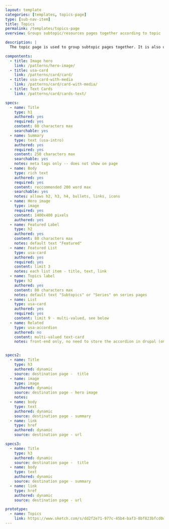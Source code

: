 ```yaml
---
layout: template
categories: [templates, topics-page]
type: [sub-nav-item]
title: Topics
permalink: /templates/topics-page
overview: Groups subtopic/resources pages together according to topic

description: |
  The topic page is used to group subtopic pages together. It is also used to group series together, where the destination pages are resources. The top portion of the page allows the author to explain the grouping that they've created.

compontents:
  - title: Image hero
    link: /patterns/hero-image/ 
  - title: usa-card
    link: /patterns/card/card/
  - title: usa-card-with-media
    link: /patterns/card/card-with-media/
  - title: Text Cards
    link: /patterns/card/cards-text/

specs:
  - name: Title
    type: h1
    authored: yes
    required: yes
    content: 80 characters max
    searchable: yes
  - name: Summary
    type: text (usa-intro)
    authored: yes
    required: yes
    content: 250 characters max
    searchable: yes
    notes: meta tags only -- does not show on page
  - name: Body
    type: rich text
    authored: yes
    required: yes
    content: reccommended 200 word max
    searchable: yes
    notes: allows h2, h3, h4, bullets, links, icons
  - name: Hero image
    type: image
    required: yes
    content: 1400x400 pixels
    authored: yes
  - name: Featured Label
    type: h2
    authored: yes
    content: 80 characters max
    notes: default text "Featured"
  - name: Featured List
    type: usa-card
    authored: yes
    required: yes
    content: limit 3
    notes: each list item - title, text, link
  - name: Topics label
    type: h2
    authored: yes
    content: 80 characters max
    notes: default text "Subtopics" or "Series" on series pages
  - name: List
    type: usa-card
    authored: yes
    required: yes
    content: limit 9 - multi-valued, see below
  - name: Related
    type: usa-accordion
    authored: no
    content: multi-valued text-card
    notes: front-end only, no need to store the accordion in drupal (only the linked references)


specs2:
  - name: Title
    type: h3
    authored: dynamic
    source: destination page -  title
  - name: image
    type: image
    authored: dynamic
    source: destination page - hero image
    notes: 
  - name: body
    type: text
    authored: dynamic
    source: destination page - summary
  - name: link
    type: href
    authored: dynamic
    source: destination page - url

specs3:
  - name: Title
    type: h3
    authored: dynamic
    source: destination page -  title
  - name: body
    type: text
    authored: dynamic
    source: destination page - summary
  - name: link
    type: href
    authored: dynamic
    source: destination page - url

prototype:
  - name: Topics
    link: https://www.sketch.com/s/dd2f2e71-977c-45b4-baf3-8bf823bfcd0d/a/3OLlxQw#Inspect
---
```

